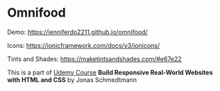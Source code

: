 # Omnifood

Demo: https://jenniferdo2211.github.io/omnifood/

Icons: https://ionicframework.com/docs/v3/ionicons/

Tints and Shades: https://maketintsandshades.com/#e67e22

This is a part of [Udemy Course](https://www.udemy.com/course/design-and-develop-a-killer-website-with-html5-and-css3/)
**Build Responsive Real-World Websites with HTML and CSS** by Jonas Schmedtmann
